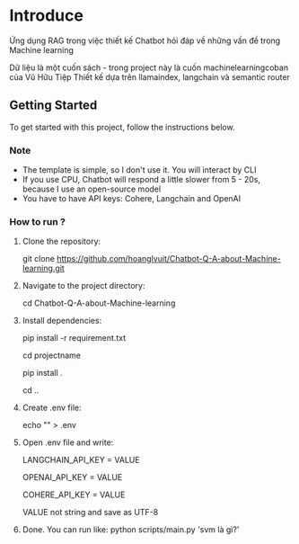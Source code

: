 # Introduce
Ứng dụng RAG trong việc thiết kế Chatbot hỏi đáp về những vấn đề trong Machine learning 

Dữ liệu là một cuốn sách - trong project này là cuốn machinelearningcoban của Vũ Hữu Tiệp
Thiết kế dựa trên llamaindex, langchain và semantic router 

## Getting Started
To get started with this project, follow the instructions below.
### Note
- The template is simple, so I don't use it. You will interact by CLI
- If you use CPU, Chatbot will respond a little slower from 5 - 20s, because I use an open-source model
- You have to have API keys: Cohere, Langchain and OpenAI
### How to run ? 

1. Clone the repository:

   git clone https://github.com/hoanglvuit/Chatbot-Q-A-about-Machine-learning.git
2. Navigate to the project directory:

   cd Chatbot-Q-A-about-Machine-learning
3. Install dependencies:
 
   pip install -r requirement.txt
   
   cd projectname
   
   pip install .
   
   cd ..
   
4. Create .env file:
 
   echo "" > .env
5. Open .env file and write:
 
   LANGCHAIN_API_KEY = VALUE
    
   OPENAI_API_KEY = VALUE
   
   COHERE_API_KEY  = VALUE
   
   VALUE not string and save as UTF-8
6. Done. You can run like: python scripts/main.py 'svm là gì?'

   

